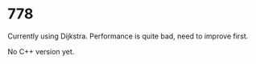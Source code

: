 # 778

Currently using Dijkstra. Performance is quite bad, need to improve first.

No C++ version yet.

